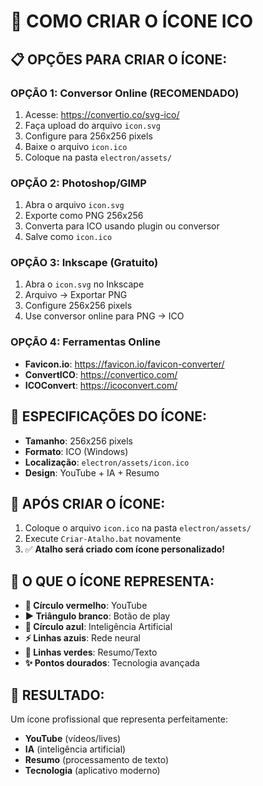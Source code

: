 # 🎨 COMO CRIAR O ÍCONE ICO

## 📋 **OPÇÕES PARA CRIAR O ÍCONE:**

### **OPÇÃO 1: Conversor Online (RECOMENDADO)**
1. Acesse: https://convertio.co/svg-ico/
2. Faça upload do arquivo `icon.svg`
3. Configure para 256x256 pixels
4. Baixe o arquivo `icon.ico`
5. Coloque na pasta `electron/assets/`

### **OPÇÃO 2: Photoshop/GIMP**
1. Abra o arquivo `icon.svg`
2. Exporte como PNG 256x256
3. Converta para ICO usando plugin ou conversor
4. Salve como `icon.ico`

### **OPÇÃO 3: Inkscape (Gratuito)**
1. Abra o `icon.svg` no Inkscape
2. Arquivo → Exportar PNG
3. Configure 256x256 pixels
4. Use conversor online para PNG → ICO

### **OPÇÃO 4: Ferramentas Online**
- **Favicon.io**: https://favicon.io/favicon-converter/
- **ConvertICO**: https://convertico.com/
- **ICOConvert**: https://icoconvert.com/

## 🎯 **ESPECIFICAÇÕES DO ÍCONE:**

- **Tamanho**: 256x256 pixels
- **Formato**: ICO (Windows)
- **Localização**: `electron/assets/icon.ico`
- **Design**: YouTube + IA + Resumo

## 🔧 **APÓS CRIAR O ÍCONE:**

1. Coloque o arquivo `icon.ico` na pasta `electron/assets/`
2. Execute `Criar-Atalho.bat` novamente
3. ✅ **Atalho será criado com ícone personalizado!**

## 📱 **O QUE O ÍCONE REPRESENTA:**

- **🔴 Círculo vermelho**: YouTube
- **▶️ Triângulo branco**: Botão de play
- **🧠 Círculo azul**: Inteligência Artificial
- **⚡ Linhas azuis**: Rede neural
- **📝 Linhas verdes**: Resumo/Texto
- **✨ Pontos dourados**: Tecnologia avançada

## 🎉 **RESULTADO:**

Um ícone profissional que representa perfeitamente:
- **YouTube** (vídeos/lives)
- **IA** (inteligência artificial)
- **Resumo** (processamento de texto)
- **Tecnologia** (aplicativo moderno)



